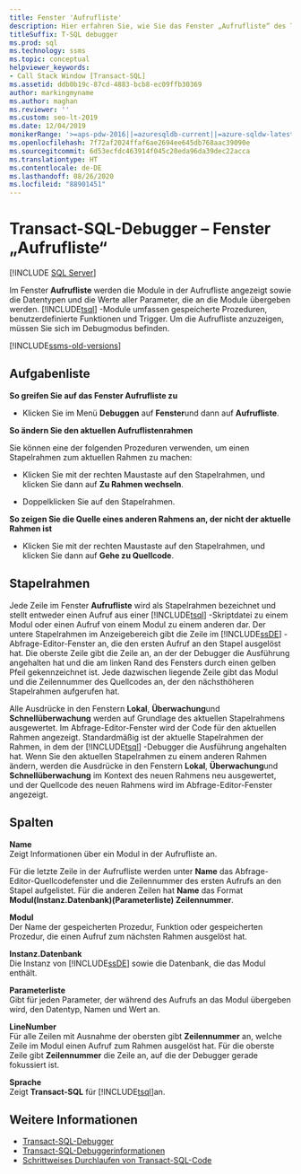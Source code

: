 ```yaml
---
title: Fenster 'Aufrufliste'
description: Hier erfahren Sie, wie Sie das Fenster „Aufrufliste“ des Transact-SQL-Debuggers verwenden, um Parameterdatentypen und Werte gespeicherter Prozeduren, Funktionen und Trigger anzuzeigen.
titleSuffix: T-SQL debugger
ms.prod: sql
ms.technology: ssms
ms.topic: conceptual
helpviewer_keywords:
- Call Stack Window [Transact-SQL]
ms.assetid: ddb0b19c-87cd-4883-bcb8-ec09ffb30369
author: markingmyname
ms.author: maghan
ms.reviewer: ''
ms.custom: seo-lt-2019
ms.date: 12/04/2019
monikerRange: '>=aps-pdw-2016||=azuresqldb-current||=azure-sqldw-latest||>=sql-server-2016||=sqlallproducts-allversions||>=sql-server-linux-2017||=azuresqldb-mi-current'
ms.openlocfilehash: 7f72af2024ffaf6ae2694ee645db768aac39090e
ms.sourcegitcommit: 6d53ecfdc463914f045c20eda96da39dec22acca
ms.translationtype: HT
ms.contentlocale: de-DE
ms.lasthandoff: 08/26/2020
ms.locfileid: "88901451"
---
```

# <a name="transact-sql-debugger---call-stack-window"></a>Transact-SQL-Debugger – Fenster „Aufrufliste“

 [!INCLUDE [SQL Server](../../includes/applies-to-version/sqlserver.md)]

Im Fenster **Aufrufliste** werden die Module in der Aufrufliste angezeigt sowie die Datentypen und die Werte aller Parameter, die an die Module übergeben werden. [!INCLUDE[tsql](../../includes/tsql-md.md)] -Module umfassen gespeicherte Prozeduren, benutzerdefinierte Funktionen und Trigger. Um die Aufrufliste anzuzeigen, müssen Sie sich im Debugmodus befinden.  

[!INCLUDE[ssms-old-versions](../../includes/ssms-old-versions.md)]

## <a name="task-list"></a>Aufgabenliste

**So greifen Sie auf das Fenster Aufrufliste zu**

- Klicken Sie im Menü **Debuggen** auf **Fenster**und dann auf **Aufrufliste**.

**So ändern Sie den aktuellen Aufruflistenrahmen**

Sie können eine der folgenden Prozeduren verwenden, um einen Stapelrahmen zum aktuellen Rahmen zu machen:

- Klicken Sie mit der rechten Maustaste auf den Stapelrahmen, und klicken Sie dann auf **Zu Rahmen wechseln**.

- Doppelklicken Sie auf den Stapelrahmen.  

**So zeigen Sie die Quelle eines anderen Rahmens an, der nicht der aktuelle Rahmen ist**

- Klicken Sie mit der rechten Maustaste auf den Stapelrahmen, und klicken Sie dann auf **Gehe zu Quellcode**.

## <a name="stack-frames"></a>Stapelrahmen

Jede Zeile im Fenster **Aufrufliste** wird als Stapelrahmen bezeichnet und stellt entweder einen Aufruf aus einer [!INCLUDE[tsql](../../includes/tsql-md.md)] -Skriptdatei zu einem Modul oder einen Aufruf von einem Modul zu einem anderen dar. Der untere Stapelrahmen im Anzeigebereich gibt die Zeile im [!INCLUDE[ssDE](../../includes/ssde-md.md)] -Abfrage-Editor-Fenster an, die den ersten Aufruf an den Stapel ausgelöst hat. Die oberste Zeile gibt die Zeile an, an der der Debugger die Ausführung angehalten hat und die am linken Rand des Fensters durch einen gelben Pfeil gekennzeichnet ist. Jede dazwischen liegende Zeile gibt das Modul und die Zeilennummer des Quellcodes an, der den nächsthöheren Stapelrahmen aufgerufen hat.  

Alle Ausdrücke in den Fenstern **Lokal**, **Überwachung**und **Schnellüberwachung** werden auf Grundlage des aktuellen Stapelrahmens ausgewertet. Im Abfrage-Editor-Fenster wird der Code für den aktuellen Rahmen angezeigt. Standardmäßig ist der aktuelle Stapelrahmen der Rahmen, in dem der [!INCLUDE[tsql](../../includes/tsql-md.md)] -Debugger die Ausführung angehalten hat. Wenn Sie den aktuellen Stapelrahmen zu einem anderen Rahmen ändern, werden die Ausdrücke in den Fenstern **Lokal**, **Überwachung**und **Schnellüberwachung** im Kontext des neuen Rahmens neu ausgewertet, und der Quellcode des neuen Rahmens wird im Abfrage-Editor-Fenster angezeigt.  
  
## <a name="columns"></a>Spalten

 **Name**  
 Zeigt Informationen über ein Modul in der Aufrufliste an.  
  
 Für die letzte Zeile in der Aufrufliste werden unter **Name** das Abfrage-Editor-Quellcodefenster und die Zeilennummer des ersten Aufrufs an den Stapel aufgelistet. Für die anderen Zeilen hat **Name** das Format **Modul(Instanz.Datenbank)(Parameterliste) Zeilennummer**.  
  
 **Modul**  
 Der Name der gespeicherten Prozedur, Funktion oder gespeicherten Prozedur, die einen Aufruf zum nächsten Rahmen ausgelöst hat.  
  
 **Instanz.Datenbank**  
 Die Instanz von [!INCLUDE[ssDE](../../includes/ssde-md.md)] sowie die Datenbank, die das Modul enthält.  
  
 **Parameterliste**  
 Gibt für jeden Parameter, der während des Aufrufs an das Modul übergeben wird, den Datentyp, Namen und Wert an.  
  
 **LineNumber**  
 Für alle Zeilen mit Ausnahme der obersten gibt **Zeilennummer** an, welche Zeile im Modul einen Aufruf zum Rahmen ausgelöst hat. Für die oberste Zeile gibt **Zeilennummer** die Zeile an, auf die der Debugger gerade fokussiert ist.  
  
 **Sprache**  
 Zeigt **Transact-SQL** für [!INCLUDE[tsql](../../includes/tsql-md.md)]an.  
  
## <a name="see-also"></a>Weitere Informationen

- [Transact-SQL-Debugger](../../relational-databases/scripting/transact-sql-debugger.md)
- [Transact-SQL-Debuggerinformationen](../../relational-databases/scripting/transact-sql-debugger-information.md)
- [Schrittweises Durchlaufen von Transact-SQL-Code](../../relational-databases/scripting/step-through-transact-sql-code.md)
